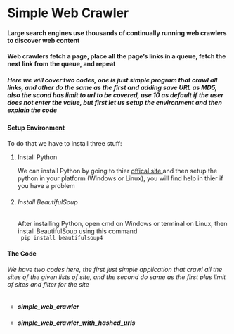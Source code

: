 # Simple Web Crawler

<h4>
  Large search engines use thousands of continually running web crawlers to discover web content
</h4>

<h4>
  Web crawlers fetch a page, place all the page’s links in a queue, fetch the next link from the queue, and repeat
</h4>

<h5>
Here we will cover two codes, one is just simple program that crawl all links, and other do the same as the first and adding save URL as MD5, also the scond has limit to url to be covered, use 10 as default if the user does not enter the value, but first let us setup the environment and then explain the code 
</h5>

<h4>Setup Environment</h4>
<p> To do that we have to install three stuff: <p>
<ol>
  <li> Install Python</h6></li>
  <p> We can install Python by going to thier <a href='https://www.python.org/downloads/'> offical site </a> and then setup the python in your platform (Windows or Linux), you will find help in thier if you have a problem </p>
  
  <li><h6>Install BeautifulSoup </h6></li>
  <p> After installing Python, open cmd on Windows or terminal on Linux, then install BeautifulSoup using this command
  <br />
  <code> pip install beautifulsoup4 </code>
  </p>
</ol> 

<h4> The Code </h4>
<h6>We have two codes here, the first just simple application that crawl all the sites of the given lists of site, and the second do same as the first plus limit of sites and filter for the site<h6>
<ul style="list-style-type:circle">
  <li> <h4>simple_web_crawler </h4></li>
  <li><h4>simple_web_crawler_with_hashed_urls </h4></li>
</ul> 
